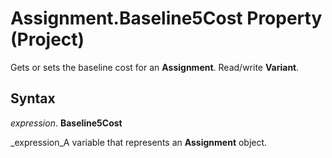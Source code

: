 
# Assignment.Baseline5Cost Property (Project)

Gets or sets the baseline cost for an  **Assignment**. Read/write  **Variant**.


## Syntax

 _expression_. **Baseline5Cost**

 _expression_A variable that represents an  **Assignment** object.

